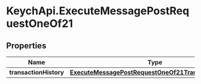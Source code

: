 # KeychApi.ExecuteMessagePostRequestOneOf21

## Properties

Name | Type | Description | Notes
------------ | ------------- | ------------- | -------------
**transactionHistory** | [**ExecuteMessagePostRequestOneOf21TransactionHistory**](ExecuteMessagePostRequestOneOf21TransactionHistory.md) |  | 


